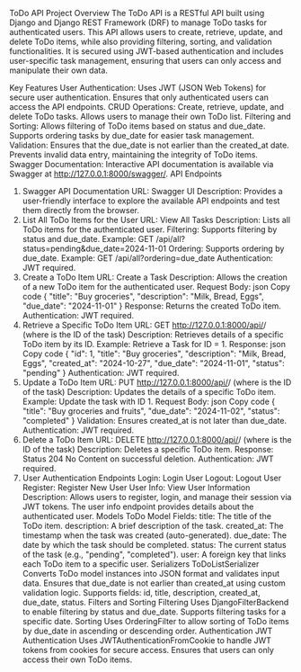 ToDo API Project
Overview
The ToDo API is a RESTful API built using Django and Django REST Framework (DRF) to manage ToDo tasks for authenticated users. This API allows users to create, retrieve, update, and delete ToDo items, while also providing filtering, sorting, and validation functionalities. It is secured using JWT-based authentication and includes user-specific task management, ensuring that users can only access and manipulate their own data.

Key Features
User Authentication:
Uses JWT (JSON Web Tokens) for secure user authentication.
Ensures that only authenticated users can access the API endpoints.
CRUD Operations:
Create, retrieve, update, and delete ToDo tasks.
Allows users to manage their own ToDo list.
Filtering and Sorting:
Allows filtering of ToDo items based on status and due_date.
Supports ordering tasks by due_date for easier task management.
Validation:
Ensures that the due_date is not earlier than the created_at date.
Prevents invalid data entry, maintaining the integrity of ToDo items.
Swagger Documentation:
Interactive API documentation is available via Swagger at http://127.0.0.1:8000/swagger/.
API Endpoints
1. Swagger API Documentation
URL: Swagger UI
Description: Provides a user-friendly interface to explore the available API endpoints and test them directly from the browser.
2. List All ToDo Items for the User
URL: View All Tasks
Description: Lists all ToDo items for the authenticated user.
Filtering: Supports filtering by status and due_date.
Example: GET /api/all?status=pending&due_date=2024-11-01
Ordering: Supports ordering by due_date.
Example: GET /api/all?ordering=due_date
Authentication: JWT required.
3. Create a ToDo Item
URL: Create a Task
Description: Allows the creation of a new ToDo item for the authenticated user.
Request Body:
json
Copy code
{
  "title": "Buy groceries",
  "description": "Milk, Bread, Eggs",
  "due_date": "2024-11-01"
}
Response: Returns the created ToDo item.
Authentication: JWT required.
4. Retrieve a Specific ToDo Item
URL: GET http://127.0.0.1:8000/api/<id>/ (where <id> is the ID of the task)
Description: Retrieves details of a specific ToDo item by its ID.
Example: Retrieve a Task for ID = 1.
Response:
json
Copy code
{
  "id": 1,
  "title": "Buy groceries",
  "description": "Milk, Bread, Eggs",
  "created_at": "2024-10-27",
  "due_date": "2024-11-01",
  "status": "pending"
}
Authentication: JWT required.
5. Update a ToDo Item
URL: PUT http://127.0.0.1:8000/api/<id>/ (where <id> is the ID of the task)
Description: Updates the details of a specific ToDo item.
Example: Update the task with ID 1.
Request Body:
json
Copy code
{
  "title": "Buy groceries and fruits",
  "due_date": "2024-11-02",
  "status": "completed"
}
Validation: Ensures created_at is not later than due_date.
Authentication: JWT required.
6. Delete a ToDo Item
URL: DELETE http://127.0.0.1:8000/api/<id>/ (where <id> is the ID of the task)
Description: Deletes a specific ToDo item.
Response: Status 204 No Content on successful deletion.
Authentication: JWT required.
7. User Authentication Endpoints
Login: Login User
Logout: Logout User
Register: Register New User
User Info: View User Information
Description: Allows users to register, login, and manage their session via JWT tokens. The user info endpoint provides details about the authenticated user.
Models
ToDo Model
Fields:
title: The title of the ToDo item.
description: A brief description of the task.
created_at: The timestamp when the task was created (auto-generated).
due_date: The date by which the task should be completed.
status: The current status of the task (e.g., "pending", "completed").
user: A foreign key that links each ToDo item to a specific user.
Serializers
ToDoListSerializer
Converts ToDo model instances into JSON format and validates input data.
Ensures that due_date is not earlier than created_at using custom validation logic.
Supports fields: id, title, description, created_at, due_date, status.
Filters and Sorting
Filtering
Uses DjangoFilterBackend to enable filtering by status and due_date.
Supports filtering tasks for a specific date.
Sorting
Uses OrderingFilter to allow sorting of ToDo items by due_date in ascending or descending order.
Authentication
JWT Authentication
Uses JWTAuthenticationFromCookie to handle JWT tokens from cookies for secure access.
Ensures that users can only access their own ToDo items.
